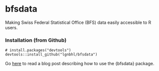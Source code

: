 # bfsdata

Making Swiss Federal Statistical Office (BFS) data easily accessible to R users.

### Installation (from Github)

```
# install.packages("devtools")
devtools::install_github("lgnbhl/bfsdata")
```

Go [here](https://lgnbhl.github.io/bfsdata/) to read a blog post describing how to use the {bfsdata} package.
